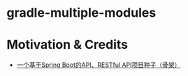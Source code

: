 # gradle-multiple-modules

# Motivation & Credits

- [一个基于Spring Boot的API、RESTful API项目种子（骨架）](http://www.jianshu.com/p/99fcead32d35)